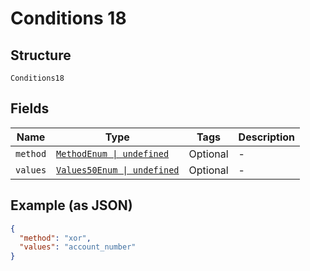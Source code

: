 
# Conditions 18

## Structure

`Conditions18`

## Fields

| Name | Type | Tags | Description |
|  --- | --- | --- | --- |
| `method` | [`MethodEnum \| undefined`](../../doc/models/method-enum.md) | Optional | - |
| `values` | [`Values50Enum \| undefined`](../../doc/models/values-50-enum.md) | Optional | - |

## Example (as JSON)

```json
{
  "method": "xor",
  "values": "account_number"
}
```


